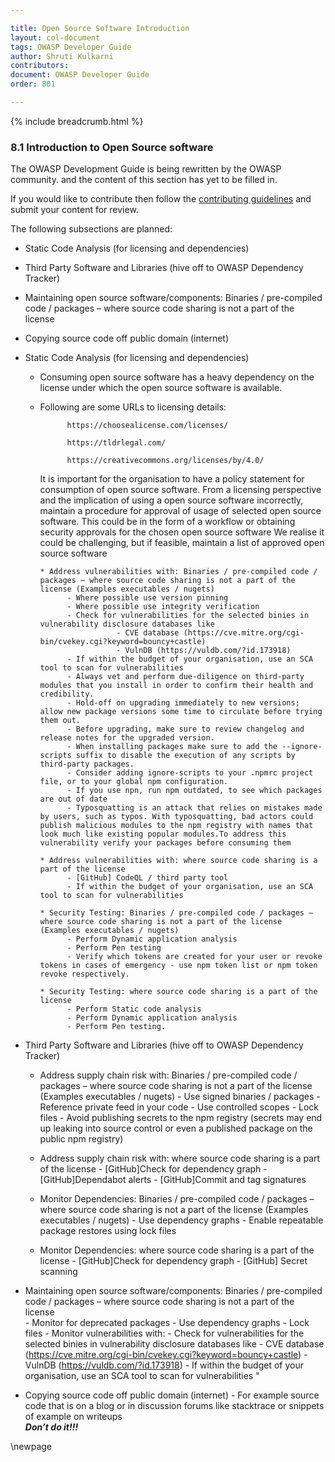 ```yaml
---

title: Open Source Software Introduction
layout: col-document
tags: OWASP Developer Guide
author: Shruti Kulkarni
contributors:
document: OWASP Developer Guide
order: 801

---
```


{% include breadcrumb.html %}

### 8.1 Introduction to Open Source software

The OWASP Development Guide is being rewritten by the OWASP community.
and the content of this section has yet to be filled in.

If you would like to contribute then follow the
[contributing guidelines](https://github.com/OWASP/www-project-developer-guide/blob/main/contributing.md)
and submit your content for review.

The following subsections are planned:
* Static Code Analysis (for licensing and dependencies)
* Third Party Software and Libraries (hive off to OWASP Dependency Tracker)
* Maintaining open source software/components: Binaries / pre-compiled code / packages – where source code sharing is not a part of the license
* Copying source code off public domain (internet)

* Static Code Analysis (for licensing and dependencies)
  * Consuming open source software has a heavy dependency on the license under which the open source software is available.
  * Following are some URLs to licensing details:

              https://choosealicense.com/licenses/

              https://tldrlegal.com/

              https://creativecommons.org/licenses/by/4.0/  

    It is important for the organisation to have a policy statement for consumption of open source software.
    From a licensing perspective and the implication of using a open source software incorrectly, maintain a procedure for approval of usage of selected open source software. 
    This could be in the form of a workflow or obtaining security approvals for the chosen open source software
    We realise it could be challenging, but if feasible, maintain a list of approved open source software

        * Address vulnerabilities with: Binaries / pre-compiled code / packages – where source code sharing is not a part of the license (Examples executables / nugets)
              - Where possible use version pinning 
              - Where possible use integrity verification
              - Check for vulnerabilities for the selected binies in vulnerability disclosure databases like
                         - CVE database (https://cve.mitre.org/cgi-bin/cvekey.cgi?keyword=bouncy+castle)
                         - VulnDB (https://vuldb.com/?id.173918)
              - If within the budget of your organisation, use an SCA tool to scan for vulnerabilities 
              - Always vet and perform due-diligence on third-party modules that you install in order to confirm their health and credibility.
              - Hold-off on upgrading immediately to new versions; allow new package versions some time to circulate before trying them out.
              - Before upgrading, make sure to review changelog and release notes for the upgraded version.
              - When installing packages make sure to add the --ignore-scripts suffix to disable the execution of any scripts by third-party packages.
              - Consider adding ignore-scripts to your .npmrc project file, or to your global npm configuration.
              - If you use npn, run npm outdated, to see which packages are out of date
              - Typosquatting is an attack that relies on mistakes made by users, such as typos. With typosquatting, bad actors could publish malicious modules to the npm registry with names that look much like existing popular modules.To address this vulnerability verify your packages before consuming them   

        * Address vulnerabilities with: where source code sharing is a part of the license 
              - [GitHub] CodeQL / third party tool
              - If within the budget of your organisation, use an SCA tool to scan for vulnerabilities

        * Security Testing: Binaries / pre-compiled code / packages – where source code sharing is not a part of the license (Examples executables / nugets)
              - Perform Dynamic application analysis
              - Perform Pen testing
              - Verify which tokens are created for your user or revoke tokens in cases of emergency - use npm token list or npm token revoke respectively.

        * Security Testing: where source code sharing is a part of the license 
              - Perform Static code analysis
              - Perform Dynamic application analysis
              - Perform Pen testing.

* Third Party Software and Libraries (hive off to OWASP Dependency Tracker)
    *  Address supply chain risk with: Binaries / pre-compiled code / packages – where source code sharing is not a part of the license (Examples executables / nugets)
            - Use  signed binaries / packages
            - Reference private feed in your code
            - Use controlled scopes
            - Lock files
            - Avoid publishing secrets to the npm registry (secrets may end up leaking into source control or even a published package on the public npm registry)

     *  Address supply chain risk with: where source code sharing is a part of the license
            - [GitHub]Check for dependency graph
            - [GitHub]Dependabot alerts
            - [GitHub]Commit and tag signatures

    * Monitor Dependencies: Binaries / pre-compiled code / packages – where source code sharing is not a part of the license (Examples executables / nugets)
           - Use dependency graphs
           - Enable repeatable package restores using lock files

    * Monitor Dependencies: where source code sharing is a part of the license
           - [GitHub]Check for dependency graph
           - [GitHub] Secret scanning

* Maintaining open source software/components: Binaries / pre-compiled code / packages – where source code sharing is not a part of the license 	
	         - Monitor for deprecated packages
	         - Use dependency graphs
           - Lock files
	         - Monitor vulnerabilities with:
                 - Check for vulnerabilities for the selected binies in vulnerability disclosure databases like
                         - CVE database (https://cve.mitre.org/cgi-bin/cvekey.cgi?keyword=bouncy+castle)
                         - VulnDB (https://vuldb.com/?id.173918)
           - If within the budget of your organisation, use an SCA tool to scan for vulnerabilities "

* Copying source code off public domain (internet) - For example source code that is on a blog or in discussion forums like stacktrace or snippets of example on writeups	
	        *******Don’t do it!!!*******

\newpage
